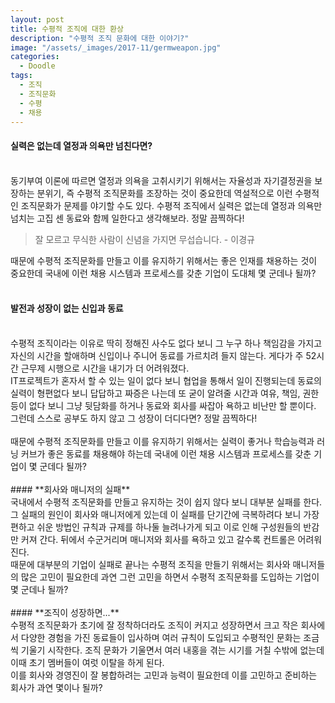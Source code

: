 ```yaml
---
layout: post
title: 수평적 조직에 대한 환상
description: "수평적 조직 문화에 대한 이야기?"
image: "/assets/_images/2017-11/germweapon.jpg"
categories:
  - Doodle
tags:
  - 조직
  - 조직문화
  - 수평
  - 채용
---
```



#### **실력은 없는데 열정과 의욕만 넘친다면?**
<br/>
동기부여 이론에 따르면 열정과 의욕을 고취시키기 위해서는 자율성과 자기결정권을 보장하는 분위기, 즉 수평적 조직문화를 조장하는 것이 중요한데 역설적으로 이런 수평적인 조직문화가 문제를 야기할 수도 있다. 수평적 조직에서 실력은 없는데 열정과 의욕만 넘치는 고집 센 동료와 함께 일한다고 생각해보라. 정말 끔찍하다!

>잘 모르고 무식한 사람이 신념을 가지면 무섭습니다. - 이경규

때문에 수평적 조직문화를 만들고 이를 유지하기 위해서는 좋은 인재를 채용하는 것이 중요한데 국내에 이런 채용 시스템과 프로세스를 갖춘 기업이 도대체 몇 군데나 될까?
<br/>
<br/>
#### **발전과 성장이 없는 신입과 동료**
<br/>
수평적 조직이라는 이유로 딱히 정해진 사수도 없다 보니 그 누구 하나 책임감을 가지고 자신의 시간을 할애하며 신입이나 주니어 동료를 가르치려 들지 않는다. 게다가 주 52시간 근무제 시행으로 시간을 내기가 더 어려워졌다.<br/>
IT프로젝트가 혼자서 할 수 있는 일이 없다 보니 협업을 통해서 일이 진행되는데 동료의 실력이 형편없다 보니 답답하고 짜증은 나는데 또 굳이 알려줄 시간과 여유, 책임, 권한 등이 없다 보니 그냥 뒷담화를 하거나 동료와 회사를 싸잡아 욕하고 비난만 할 뿐이다.<br/>
그런데 스스로 공부도 하지 않고 그 성장이 더디다면? 정말 끔찍하다!<br/>
<br/>
때문에 수평적 조직문화를 만들고 이를 유지하기 위해서는 실력이 좋거나 학습능력과 러닝 커브가 좋은 동료를 채용해야 하는데 국내에 이런 채용 시스템과 프로세스를 갖춘 기업이 몇 군데다 될까?
<br/>
<br/>
#### **회사와 매니저의 실패**
<br/>
국내에서 수평적 조직문화를 만들고 유지하는 것이 쉽지 않다 보니 대부분 실패를 한다. 그 실패의 원인이 회사와 매니저에게 있는데 이 실패를 단기간에 극복하려다 보니 가장 편하고 쉬운 방법인 규칙과 규제를 하나둘 늘려나가게 되고 이로 인해 구성원들의 반감만 커져 간다. 뒤에서 수군거리며 매니저와 회사를 욕하고 있고 갈수록 컨트롤은 어려워진다.<br/>
때문에 대부분의 기업이 실패로 끝나는 수평적 조직을 만들기 위해서는 회사와 매니저들의 많은 고민이 필요한데 과연 그런 고민을 하면서 수평적 조직문화를 도입하는 기업이 몇 군데나 될까? 
<br/>
<br/>
#### **조직이 성장하면...**
<br/>
수평적 조직문화가 초기에 잘 정착하더라도 조직이 커지고 성장하면서 크고 작은 회사에서 다양한 경험을 가진 동료들이 입사하며 여러 규칙이 도입되고 수평적인 문화는 조금씩 기울기 시작한다. 조직 문화가 기울면서 여러 내홍을 겪는 시기를 거칠 수밖에 없는데 이때 초기 멤버들이 여럿 이탈을 하게 된다.<br/>
이를 회사와 경영진이 잘 봉합하려는 고민과 능력이 필요한데 이를 고민하고 준비하는 회사가 과연 몇이나 될까?

